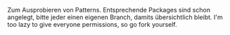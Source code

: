 Zum Ausprobieren von Patterns. Entsprechende Packages sind schon angelegt, bitte jeder einen eigenen Branch, damits übersichtlich bleibt.
I'm too lazy to give everyone permissions, so go fork yourself.
